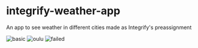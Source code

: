 # integrify-weather-app
An app to see weather in different cities made as Integrify's preassignment

![basic](https://user-images.githubusercontent.com/48199508/180387260-cb5928ea-004f-4c95-9c5d-112e4ae22bd3.PNG)
![oulu](https://user-images.githubusercontent.com/48199508/180387278-cc63c61c-88ea-492e-9c2d-7f5140844347.PNG)
![failed](https://user-images.githubusercontent.com/48199508/180387288-f437c841-02ef-4b4b-a588-4bc180c4c1f8.PNG)
